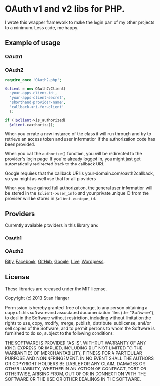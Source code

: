 # OAuth v1 and v2 libs for PHP.

I wrote this wrapper framework to make the login part of my other projects to a
minimum. Less code, me happy.

## Example of usage

### OAuth1

### OAuth2

```php
require_once 'OAuth2.php';

$client = new OAuth2\Client(
  'your-apps-client-id',
  'your-apps-client-secret',
  'shorthand-provider-name',
  'callback-uri-for-client'
  );

if (!$client->is_authorized)
  $client->authorize();
```

When you create a new instance of the class it will run through and try to
retrieve an access token and user information if the authorization code has
been provided.

When you call the `authorize()` function, you will be redirected to the
provider's login page. If you're already logged in, you might just get
automatically redirected back to the callback URI.

Google requires that the callback URI is your-domain.com/oauth2callback, so you
might as well use that for all providers.

When you have gained full authorization, the general user information will be
stored in the `$client->user_info` and your private unique ID from the provider
will be stored in `$client->unique_id`.

## Providers

Currently available providers in this library are:

### Oauth1

### OAuth2

[Bitly](http://dev.bitly.com/authentication.html),
[Facebook](https://developers.facebook.com/docs/),
[GitHub](http://developer.github.com/v3/),
[Google](http://code.google.com/more/),
[Live](http://msdn.microsoft.com/en-us/library/hh243647.aspx),
[Wordpress](http://developer.wordpress.com/docs/api/).

## License

These libraries are released under the MIT license.

Copyright (c) 2013 Stian Hanger

Permission is hereby granted, free of charge, to any person obtaining a copy
of this software and associated documentation files (the "Software"), to deal
in the Software without restriction, including without limitation the rights
to use, copy, modify, merge, publish, distribute, sublicense, and/or sell
copies of the Software, and to permit persons to whom the Software is
furnished to do so, subject to the following conditions:

THE SOFTWARE IS PROVIDED "AS IS", WITHOUT WARRANTY OF ANY KIND, EXPRESS OR
IMPLIED, INCLUDING BUT NOT LIMITED TO THE WARRANTIES OF MERCHANTABILITY,
FITNESS FOR A PARTICULAR PURPOSE AND NONINFRINGEMENT. IN NO EVENT SHALL THE
AUTHORS OR COPYRIGHT HOLDERS BE LIABLE FOR ANY CLAIM, DAMAGES OR OTHER
LIABILITY, WHETHER IN AN ACTION OF CONTRACT, TORT OR OTHERWISE, ARISING FROM,
OUT OF OR IN CONNECTION WITH THE SOFTWARE OR THE USE OR OTHER DEALINGS IN
THE SOFTWARE.
